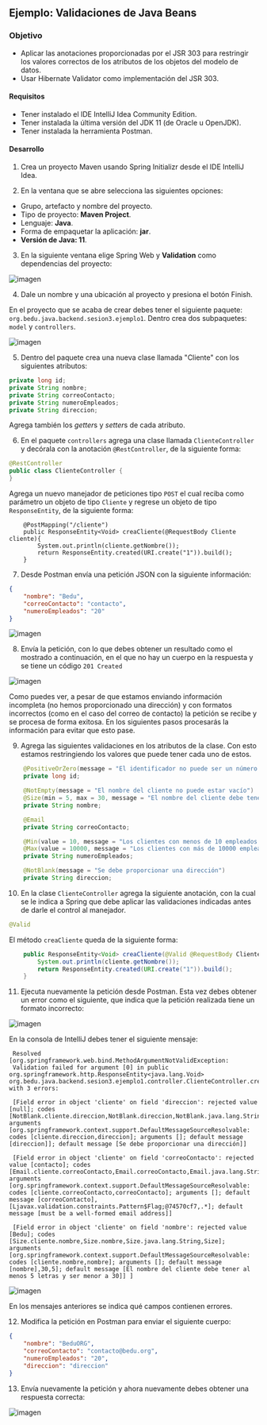## Ejemplo: Validaciones de Java Beans

### Objetivo
- Aplicar las anotaciones proporcionadas por el JSR 303 para restringir los valores correctos de los atributos de los objetos del modelo de datos.
- Usar Hibernate Validator como implementación del JSR 303.

#### Requisitos
- Tener instalado el IDE IntelliJ Idea Community Edition.
- Tener instalada la última versión del JDK 11 (de Oracle u OpenJDK).
- Tener instalada la herramienta Postman.

#### Desarrollo

1. Crea un proyecto Maven usando Spring Initializr desde el IDE IntelliJ Idea.

2. En la ventana que se abre selecciona las siguientes opciones:
- Grupo, artefacto y nombre del proyecto. 
- Tipo de proyecto: **Maven Project**. 
- Lenguaje: **Java**. 
- Forma de empaquetar la aplicación: **jar**. 
- **Versión de Java: 11**.

3. En la siguiente ventana elige Spring Web y **Validation** como dependencias del proyecto:

![imagen](img/img_01.png)

4. Dale un nombre y una ubicación al proyecto y presiona el botón Finish.

En el proyecto que se acaba de crear debes tener el siguiente paquete: `org.bedu.java.backend.sesion3.ejemplo1`. Dentro crea dos subpaquetes: `model` y `controllers`.

![imagen](img/img_02.png)

5. Dentro del paquete crea una nueva clase llamada "Cliente" con los siguientes atributos:

```java
private long id;
private String nombre;
private String correoContacto;
private String numeroEmpleados;
private String direccion;
```

Agrega también los *getter*s y *setter*s de cada atributo.

6. En el paquete `controllers` agrega una clase llamada `ClienteController` y decórala con la anotación `@RestController`, de la siguiente forma:

```java
@RestController
public class ClienteController {
}
```

Agrega un nuevo manejador de peticiones tipo `POST` el cual reciba como parámetro un objeto de tipo `Cliente` y regrese un objeto de tipo `ResponseEntity`, de la siguiente forma:

```
    @PostMapping("/cliente")
    public ResponseEntity<Void> creaCliente(@RequestBody Cliente cliente){
        System.out.println(cliente.getNombre());
        return ResponseEntity.created(URI.create("1")).build();
    }
```

7. Desde Postman envía una petición JSON con la siguiente información:

```json
{
    "nombre": "Bedu",
    "correoContacto": "contacto",
    "numeroEmpleados": "20"
}
```

![imagen](img/img_03.png)


8. Envía la petición, con lo que debes obtener un resultado como el mostrado a continuación, en el que no hay un cuerpo en la respuesta y se tiene un código `201 Created`

![imagen](img/img_04.png)

Como puedes ver, a pesar de que estamos enviando información incompleta (no hemos proporcionado una dirección) y con formatos incorrectos (como en el caso del correo de contacto) la petición se recibe y se procesa de forma exitosa. En los siguientes pasos procesarás la información para evitar que esto pase.

9. Agrega las siguientes validaciones en los atributos de la clase. Con esto estamos restringiendo los valores que puede tener cada uno de estos.

```java
    @PositiveOrZero(message = "El identificador no puede ser un número negativo")
    private long id;

    @NotEmpty(message = "El nombre del cliente no puede estar vacío")
    @Size(min = 5, max = 30, message = "El nombre del cliente debe tener al menos 5 letras y ser menor a 30")
    private String nombre;

    @Email
    private String correoContacto;

    @Min(value = 10, message = "Los clientes con menos de 10 empleados no son válidos")
    @Max(value = 10000, message = "Los clientes con más de 10000 empleados no son válidos")
    private String numeroEmpleados;

    @NotBlank(message = "Se debe proporcionar una dirección")
    private String direccion;
```

10. En la clase `ClienteController` agrega la siguiente anotación, con la cual se le indica a Spring que debe aplicar las validaciones indicadas antes de darle el control al manejador. 

```java
@Valid
```

El método `creaCliente` queda de la siguiente forma:

```java
    public ResponseEntity<Void> creaCliente(@Valid @RequestBody Cliente cliente){
        System.out.println(cliente.getNombre());
        return ResponseEntity.created(URI.create("1")).build();
    }
```

11. Ejecuta nuevamente la petición desde Postman. Esta vez debes obtener un error como el siguiente, que indica que la petición realizada tiene un formato incorrecto:

![imagen](img/img_05.png)

En la consola de IntelliJ debes tener el siguiente mensaje:

```
 Resolved [org.springframework.web.bind.MethodArgumentNotValidException: 
 Validation failed for argument [0] in public org.springframework.http.ResponseEntity<java.lang.Void> org.bedu.java.backend.sesion3.ejemplo1.controller.ClienteController.creaCliente(org.bedu.java.backend.sesion3.ejemplo1.model.Cliente) with 3 errors: 
 
 [Field error in object 'cliente' on field 'direccion': rejected value [null]; codes [NotBlank.cliente.direccion,NotBlank.direccion,NotBlank.java.lang.String,NotBlank]; arguments [org.springframework.context.support.DefaultMessageSourceResolvable: codes [cliente.direccion,direccion]; arguments []; default message [direccion]]; default message [Se debe proporcionar una dirección]] 
 
 [Field error in object 'cliente' on field 'correoContacto': rejected value [contacto]; codes [Email.cliente.correoContacto,Email.correoContacto,Email.java.lang.String,Email]; arguments [org.springframework.context.support.DefaultMessageSourceResolvable: codes [cliente.correoContacto,correoContacto]; arguments []; default message [correoContacto],[Ljavax.validation.constraints.Pattern$Flag;@74570cf7,.*]; default message [must be a well-formed email address]] 
 
 [Field error in object 'cliente' on field 'nombre': rejected value [Bedu]; codes [Size.cliente.nombre,Size.nombre,Size.java.lang.String,Size]; arguments [org.springframework.context.support.DefaultMessageSourceResolvable: codes [cliente.nombre,nombre]; arguments []; default message [nombre],30,5]; default message [El nombre del cliente debe tener al menos 5 letras y ser menor a 30]] ]

```
![imagen](img/img_06.png)

En los mensajes anteriores se indica qué campos contienen errores.

12. Modifica la petición en Postman para enviar el siguiente cuerpo:

```json
{
    "nombre": "BeduORG",
    "correoContacto": "contacto@bedu.org",
    "numeroEmpleados": "20",
    "direccion": "direccion"
}
```

13. Envía nuevamente la petición y ahora nuevamente debes obtener una respuesta correcta:

![imagen](img/img_07.png)
